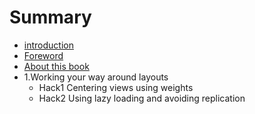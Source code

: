 # Summary

* [introduction](README.md)
* [Foreword](foreword.md)
* [About this book](about_this_book.md)
* 1.Working your way around layouts
   * Hack1 Centering views using weights
   * Hack2 Using lazy loading and avoiding replication

